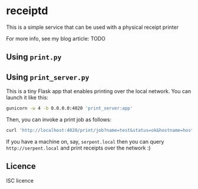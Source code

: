 # receiptd
This is a simple service that can be used with a physical receipt printer

For more info, see my blog article: TODO

## Using `print.py`

## Using `print_server.py`
This is a tiny Flask app that enables printing over the local network. You can launch it like this:

```bash
gunicorn -w 4 -b 0.0.0.0:4020 'print_server:app'
```

Then, you can invoke a print job as follows:

```bash
curl 'http://localhost:4020/print/job?name=test&status=ok&hostname=hostname'
```

If you have a machine on, say, `serpent.local` then you can query `http://serpent.local` and print receipts
over the network :)

## Licence
ISC licence
